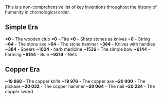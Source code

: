 This is a non-comprehensive list of key inventions throughout the history of humanity in chronological order.

## Simple Era
**<0** - The wooden club
**<0** - Fire
**<0** - Sharp stones as knives
**~0** - String
**~64** - The stone axe
**~64** - The stone hammer
**~384** - Knives with handles
**~384** - Spears
**~1024** - herb medicine
**~1536** - The simple bow
**~6144** - Farming
**~6144** - Buin
**~9216** - Nets
## Copper Era
**~19 968** - The copper knife
**~19 976** - The copper axe
**~20 000** - The pickaxe
**~20 032** - The copper hammer
**~20 064** - The nail
**~20 224** - The copper sword